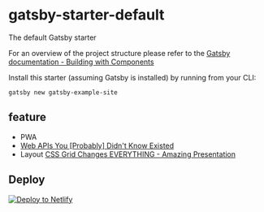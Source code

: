 # gatsby-starter-default
The default Gatsby starter

For an overview of the project structure please refer to the [Gatsby documentation - Building with Components](https://www.gatsbyjs.org/docs/building-with-components/)

Install this starter (assuming Gatsby is installed) by running from your CLI:
```
gatsby new gatsby-example-site
```
## feature
- PWA
- [Web APIs You [Probably] Didn't Know Existed](https://www.youtube.com/watch?v=EZpdEljk5dY)
- Layout [CSS Grid Changes EVERYTHING - Amazing Presentation](https://www.youtube.com/watch?v=7kVeCqQCxlk)


## Deploy

[![Deploy to Netlify](https://www.netlify.com/img/deploy/button.svg)](https://app.netlify.com/start/deploy?repository=https://github.com/gatsbyjs/gatsby-starter-default)
